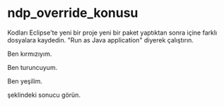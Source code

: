 # ndp_override_konusu

Kodları Eclipse'te yeni bir proje yeni bir paket yaptıktan sonra içine farklı dosyalara kaydedin.
"Run as Java application" diyerek çalıştırın.

Ben kırmızıyım.

Ben turuncuyum.

Ben yeşilim.

şeklindeki sonucu görün.
